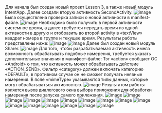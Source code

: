 Для начала был создан новый проект Lesson 3, а также новый модуль IntentApp. Далее создали вторую активность SecondActivity.
![image](https://github.com/user-attachments/assets/a2371b15-3ec1-43fe-999e-ef5f1a61e5ff)
Была осуществлена проверка записи о новой активности в manifest-файле.
![image](https://github.com/user-attachments/assets/2472a36d-c7a8-42d8-9478-d119651e6577)
Необходимо было получить в первой активности системное время, а далее требуется передать время из одной активности в другую и отобразить во второй activity в «textView» квадрат номера в группе и текущее время. Результаты работы представлены ниже:
![image](https://github.com/user-attachments/assets/73012ae1-5281-4713-b8ae-b5811f6f0776)
![image](https://github.com/user-attachments/assets/128c7ee0-1728-451e-a23d-f766dd843479)
Далее был создан новый модуль Sharer.
![image](https://github.com/user-attachments/assets/72b41449-0789-435d-9b60-8cb08f4a38e1)
Для того, чтобы разрабатываемая активность имела возможность обрабатывать подобные намерения, требуется указать дополнительные значения в манифест-файле:
Тэг «action» сообщает ОС «Android» о том, что активность может обрабатывать действие «ACTION_SEND». Фильтр «category» должен включать категорию «DEFAULT», в противном случае он не сможет получать неявные намерения. В поле «mimeType» указываются типы данных, которые могут обрабатываться активностью.
![image](https://github.com/user-attachments/assets/8059142f-92a2-4c3a-83a5-b4690e02e93c)
Результатом работы является вызов диалогового окна выбора приложения для обработки намерения после запуска самого приложения.
![image](https://github.com/user-attachments/assets/eb5a8a07-4aeb-4c52-ac11-ca2bf9fd420b)
![image](https://github.com/user-attachments/assets/f7923893-70be-4007-802a-9f6c86d6f322)
![image](https://github.com/user-attachments/assets/3c88e880-2ddd-4383-855f-6ad52ee5c68e)
![image](https://github.com/user-attachments/assets/989a04d3-1356-4cac-b66a-9a79101cff75)
![image](https://github.com/user-attachments/assets/3a386b06-41c7-43d6-aaf2-3f30eacf7e39)
![image](https://github.com/user-attachments/assets/e2d564dd-6a93-4ae9-a7e9-ced419493f7a)
![image](https://github.com/user-attachments/assets/5c7967d4-c8d0-4e5b-ab49-113b06b06277)
![image](https://github.com/user-attachments/assets/405d56af-b00f-491d-810b-0f335cce525a)
![image](https://github.com/user-attachments/assets/2fdac63b-d46c-4957-a102-ada9341813ce)
![image](https://github.com/user-attachments/assets/90c83157-68d0-4720-a07f-d7545a35e863)
![image](https://github.com/user-attachments/assets/0bdca6b9-907f-4a61-a78a-d1efa886ceee)
![image](https://github.com/user-attachments/assets/eeaf7e96-bb27-4e4d-b132-59be9bb41343)
![image](https://github.com/user-attachments/assets/cedd7b03-05e9-4c28-8494-dff99f0910c8)
![image](https://github.com/user-attachments/assets/09a97197-ce68-49e7-815a-533b0ffb2b31)
![image](https://github.com/user-attachments/assets/34b11a66-17d6-4a55-890b-53016b820251)
![image](https://github.com/user-attachments/assets/89d5cae9-21eb-48ac-8042-4a5567b241c6)



